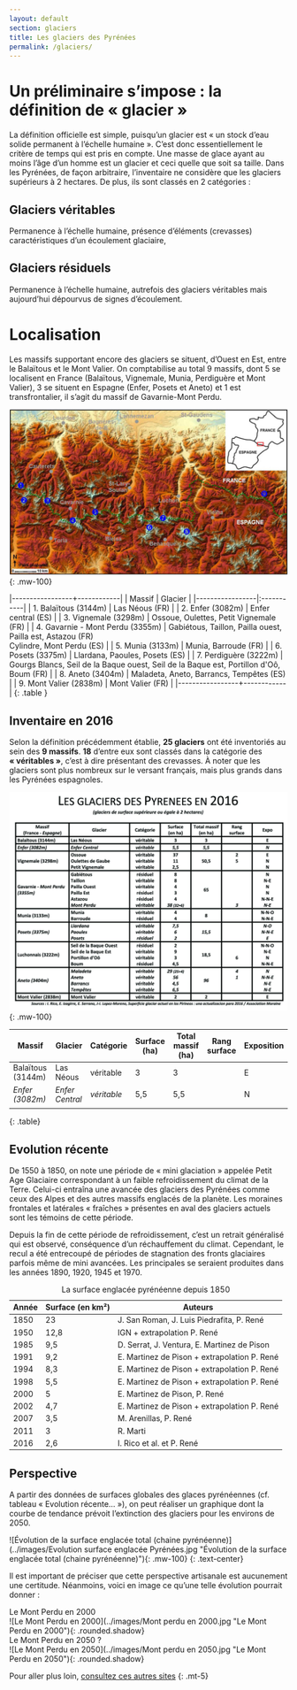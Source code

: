 ```yaml
---
layout: default
section: glaciers
title: Les glaciers des Pyrénées
permalink: /glaciers/
---
```


# Un préliminaire s’impose : la définition de « glacier »

La définition officielle est simple, puisqu’un glacier est « un stock d’eau solide permanent à l’échelle humaine ». C’est donc essentiellement le critère de temps qui est pris en compte. Une masse de glace ayant au moins l’âge d’un homme est un glacier et ceci quelle que soit sa taille. Dans les Pyrénées, de façon arbitraire, l’inventaire ne considère que les glaciers supérieurs à 2 hectares. De plus, ils sont classés en 2 catégories :

## Glaciers véritables

Permanence à l’échelle humaine, présence d’éléments (crevasses) caractéristiques d’un écoulement glaciaire,

## Glaciers résiduels

Permanence à l’échelle humaine, autrefois des glaciers véritables mais aujourd’hui dépourvus de signes d’écoulement.

# Localisation

Les massifs supportant encore des glaciers se situent, d’Ouest en Est, entre le Balaïtous et le Mont Valier. On comptabilise au total 9 massifs, dont 5 se localisent en France (Balaïtous, Vignemale, Munia, Perdiguère et Mont Valier), 3 se situent en Espagne (Enfer, Posets et Aneto) et 1 est transfrontalier, il s’agit du massif de Gavarnie-Mont Perdu.

![Carte de localisation des glaciers des Pyrénées](../images/carte-3.jpg "Carte de localisation des glaciers des Pyrénées"){: .mw-100}

|-----------------+------------|
| Massif | Glacier    |
|-----------------|:-----------|
| 1. Balaïtous (3144m)  | Las Néous (FR) |
| 2. Enfer (3082m)  | Enfer central (ES) |
| 3. Vignemale (3298m)  | Ossoue, Oulettes, Petit Vignemale (FR) |
| 4. Gavarnie - Mont Perdu (3355m)  | Gabiétous, Taillon, Pailla ouest, Pailla est, Astazou (FR)<br>Cylindre, Mont Perdu (ES) |
| 5. Munia (3133m) | Munia, Barroude (FR) |
| 6. Posets (3375m) | Llardana, Paoules, Posets (ES) |
| 7. Perdiguère (3222m) | Gourgs Blancs, Seil de la Baque ouest, Seil de la Baque est, Portillon d'Oô, Boum (FR) |
| 8. Aneto (3404m) | Maladeta, Aneto, Barrancs, Tempêtes (ES) |
| 9. Mont Valier (2838m) | Mont Valier (FR) |
|-----------------+------------|
{: .table }

## Inventaire en 2016

Selon la définition précédemment établie, **25 glaciers** ont été inventoriés au sein des **9 massifs**. **18** d’entre eux sont classés dans la catégorie des **« véritables »**, c’est à dire présentant des crevasses. À noter que les glaciers sont plus nombreux sur le versant français, mais plus grands dans les Pyrénées espagnoles.

![Tableau inventaire des glaciers des Pyrénées en 2016](../images/Tableau_glaciers_Pyrenees_2016.jpg "Tableau inventaire des glaciers des Pyrénées en 2016"){: .mw-100}

| Massif                | Glacier           | Catégorie     | Surface (ha)  | Total massif (ha)     | Rang surface  | Exposition    |
|-------------------    |-----------------  |-------------  |-------------- |-------------------    |-------------- |------------   |
| Balaïtous (3144m)     | Las Néous         | véritable     | 3             | 3                     |               | E             |
| *Enfer (3082m)*       | *Enfer Central*   | *véritable*   | 5,5           | 5,5                   |               | N             |
|                       |                   |               |               |                       |               |               |
{: .table}

## Evolution récente

De 1550 à 1850, on note une période de « mini glaciation » appelée Petit Age Glaciaire correspondant à un faible refroidissement du climat de la Terre. Celui-ci entraîna une avancée des glaciers des Pyrénées comme ceux des Alpes et des autres massifs englacés de la planète. Les moraines frontales et latérales « fraîches » présentes en aval des glaciers actuels sont les témoins de cette période.

Depuis la fin de cette période de refroidissement, c’est un retrait généralisé qui est observé, conséquence d’un réchauffement du climat. Cependant, le recul a été entrecoupé de périodes de stagnation des fronts glaciaires parfois même de mini avancées. Les principales se seraient produites dans les années 1890, 1920, 1945 et 1970.


<table class="table">
  <caption>
  La surface englacée pyrénéenne depuis 1850
  </caption>
  <thead>
    <tr>
      <th>Année</th>
      <th>Surface (en km²)</th>
      <th>Auteurs</th>
    </tr>
  </thead>
  <tbody>
    <tr>
      <td>1850</td>
      <td>23</td>
      <td>J. San Roman, J. Luis Piedrafita, P. René</td>
    </tr>
    <tr>
      <td>1950</td>
      <td>12,8</td>
      <td>IGN + extrapolation P. René</td>
    </tr>
    <tr>
      <td>1985</td>
      <td>9,5</td>
      <td>D. Serrat, J. Ventura, E. Martinez de Pison</td>
    </tr>
    <tr>
      <td>1991</td>
      <td>9,2</td>
      <td>E. Martinez de Pison + extrapolation P. René</td>
    </tr>
    <tr>
      <td>1994</td>
      <td>8,3</td>
      <td>E. Martinez de Pison + extrapolation P. René</td>
    </tr>
    <tr>
      <td>1998</td>
      <td>5,5</td>
      <td>E. Martinez de Pison + extrapolation P. René</td>
    </tr>
    <tr>
      <td>2000</td>
      <td>5</td>
      <td>E. Martinez de Pison, P. René</td>
    </tr>
    <tr>
      <td>2002</td>
      <td>4,7</td>
      <td>E. Martinez de Pison + extrapolation P. René</td>
    </tr>
    <tr>
      <td>2007</td>
      <td>3,5</td>
      <td>M. Arenillas, P. René</td>
    </tr>
    <tr>
      <td>2011</td>
      <td>3</td>
      <td>R. Marti</td>
    </tr>
    <tr>
      <td>2016</td>
      <td>2,6</td>
      <td>I. Rico et al. et P. René</td>
    </tr>
  </tbody>
</table>

## Perspective

A partir des données de surfaces globales des glaces pyrénéennes (cf. tableau « Evolution récente… »), on peut réaliser un graphique dont la courbe de tendance prévoit l’extinction des glaciers pour les environs de 2050.


![Évolution de la surface englacée total (chaine pyrénéenne)](../images/Evolution surface englacée Pyrénées.jpg "Évolution de la surface englacée total (chaine pyrénéenne)"){: .mw-100}
{: .text-center}


Il est important de préciser que cette perspective artisanale est aucunement une certitude. Néanmoins, voici en image ce qu’une telle évolution pourrait donner :


<div class="row">
  <div class="col text-center">
  Le Mont Perdu en 2000
  <br>
  <span markdown="1">
  ![Le Mont Perdu en 2000](../images/Mont perdu en 2000.jpg "Le Mont Perdu en 2000"){: .rounded.shadow}
  </span>
  </div>
  <div class="col text-center">
  Le Mont Perdu en 2050 ?
  <br>
  <span markdown="1">
  ![Le Mont Perdu en 2050](../images/Mont perdu en 2050.jpg "Le Mont Perdu en 2050"){: .rounded.shadow}
  </span>
  </div>
</div>

Pour aller plus loin, [consultez ces autres sites](../association/liens/)
{: .mt-5}
